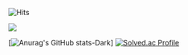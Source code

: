 ![Hits](https://hits.seeyoufarm.com/api/count/incr/badge.svg?url=https%3A%2F%2Fgithub.com%2Fkim-theburiburi&count_bg=%2395C7FF&title_bg=%23555555&icon=&icon_color=%2395E3FF&title=hits&edge_flat=false)

<a href="https://github.com/devxb/gitanimals">
  <img src="https://render.gitanimals.org/farms/{theburiburi}"/>
</a>

[![Anurag's GitHub stats-Dark](https://github-readme-stats.vercel.app/api?username=theburiburi&show_icons=true&theme=dark#gh-dark-mode-only)]
[![Solved.ac Profile](http://mazassumnida.wtf/api/v2/generate_badge?boj=kuda1390)](https://solved.ac/kuda1390/)
